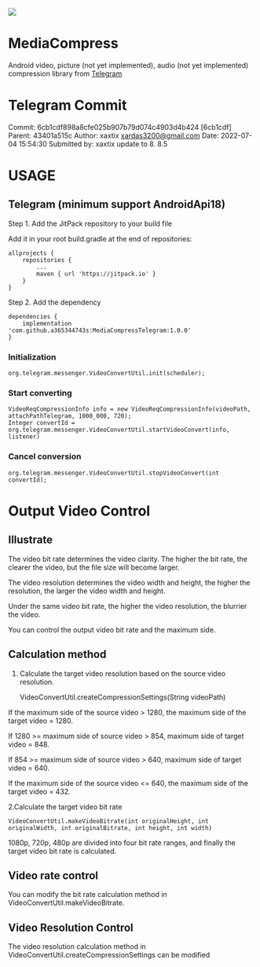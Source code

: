 [![](https://jitpack.io/v/developerKrishify/MediaCompress.svg)](https://jitpack.io/#developerKrishify/MediaCompress)

# MediaCompress
Android video, picture (not yet implemented), audio (not yet implemented) compression library from [Telegram](https://github.com/DrKLO/Telegram)

# Telegram Commit
Commit: 6cb1cdf898a8cfe025b907b79d074c4903d4b424 [6cb1cdf]
Parent: 43401a515c
Author: xaxtix xardas3200@gmail.com
Date: 2022-07-04 15:54:30
Submitted by: xaxtix update to 8. 8.5

# USAGE
## Telegram (minimum support AndroidApi18)

Step 1. Add the JitPack repository to your build file

Add it in your root build.gradle at the end of repositories:

	allprojects {
		repositories {
			...
			maven { url 'https://jitpack.io' }
		}
	}
Step 2. Add the dependency

	dependencies {
        implementation 'com.github.a365344743s:MediaCompressTelegram:1.0.0'
	}

### Initialization

    org.telegram.messenger.VideoConvertUtil.init(scheduler);

### Start converting
    
    VideoReqCompressionInfo info = new VideoReqCompressionInfo(videoPath, attachPathTelegram, 1000_000, 720);
    Integer convertId = org.telegram.messenger.VideoConvertUtil.startVideoConvert(info, listener)

### Cancel conversion

    org.telegram.messenger.VideoConvertUtil.stopVideoConvert(int convertId);

# Output Video Control

## Illustrate
The video bit rate determines the video clarity. The higher the bit rate, the clearer the video, but the file size will become larger.

The video resolution determines the video width and height, the higher the resolution, the larger the video width and height.

Under the same video bit rate, the higher the video resolution, the blurrier the video.

You can control the output video bit rate and the maximum side.

## Calculation method
1. Calculate the target video resolution based on the source video resolution.


    VideoConvertUtil.createCompressionSettings(String videoPath)

If the maximum side of the source video > 1280, the maximum side of the target video = 1280.

If 1280 >= maximum side of source video > 854, maximum side of target video = 848.

If 854 >= maximum side of source video > 640, maximum side of target video = 640.

If the maximum side of the source video <= 640, the maximum side of the target video = 432.

2.Calculate the target video bit rate

    VideoConvertUtil.makeVideoBitrate(int originalHeight, int originalWidth, int originalBitrate, int height, int width)

1080p, 720p, 480p are divided into four bit rate ranges, and finally the target video bit rate is calculated.

## Video rate control
You can modify the bit rate calculation method in VideoConvertUtil.makeVideoBitrate.

## Video Resolution Control
The video resolution calculation method in VideoConvertUtil.createCompressionSettings can be modified